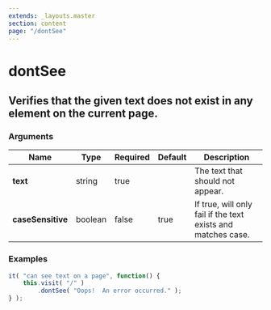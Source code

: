 ```yaml
---
extends: _layouts.master
section: content
page: "/dontSee"
---
```

        
<h1 class="title is-1">dontSee</h1>
<h2 class="subtitle is-4">
    Verifies that the given text does not exist in any element on the current page.
</h2>

<h3 class="subtitle is-5">Arguments</h3>
<table class="table">
    <thead>
        <tr>
            <th>Name</th>
            <th>Type</th>
            <th>Required</th>
            <th>Default</th>
            <th>Description</th>
        </tr>
    </thead>
    <tbody>
        <tr>
            <td class="title is-5"><strong>text</strong></td>
            <td class="title is-5">string</td>
            <td class="title is-5">true</td>
            <td class="title is-5"></td>
            <td class="title is-5">The text that should not appear.</td>
        </tr>
        <tr>
            <td class="title is-5"><strong>caseSensitive</strong></td>
            <td class="title is-5">boolean</td>
            <td class="title is-5">false</td>
            <td class="title is-5">true</td>
            <td class="title is-5">If true, will only fail if the text exists and matches case.</td>
        </tr>
    </tbody>
</table>

<h3 class="subtitle is-5">Examples</h3>

```js
it( "can see text on a page", function() {
    this.visit( "/" )
        .dontSee( "Oops!  An error occurred." );
} );
```